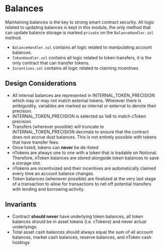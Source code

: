 # Balances

Maintaining balances is the key to strong smart contract security. All logic related to updating balances is kept in this
module, the only method that can update balance storage is marked `private` on the `BalanceHandler.sol` method.

- `BalanceHandler.sol` contains all logic related to manipulating account balances.
- `TokenHandler.sol` contains all logic related to token transfers, it is the only contract that can transfer tokens.
- `Incentives.sol` contains all logic related to claiming incentives

## Design Considerations

- All internal balances are represented in INTERNAL_TOKEN_PRECISION which may or may not match external tokens. Wherever
  there is ambiguidity, variables are marked as internal or external to denote their precision.
- INTERNAL_TOKEN_PRECISION is selected as 1e8 to match cToken precision
- Transfers (wherever possible) will truncate to INTERNAL_TOKEN_PRECISION decimals to ensure that the contract does not
  accrue dust balances. This is not entirely possible with tokens that have transfer fees.
- Once listed, tokens can **never** be de-listed
- nTokens are always one to one with a token that is tradable on Notional. Therefore, nToken balances are stored alongside
  token balances to save a storage slot.
- nTokens are incentivized and their incentives are automatically claimed every time an account balance changes.
- Token balances (whenever possible) are finalized at the very last stage of a transaction to allow for transactions to net off potential transfers with lending and borrowing activity.

## Invariants

- Contract **should never** have underlying token balances, all token balances should be in asset tokens (i.e. cTokens)
  and never actual underlyings.
- Total asset cash balances should always equal the sum of all account balances, market cash balances, reserve balances, and
  nToken cash holdings
